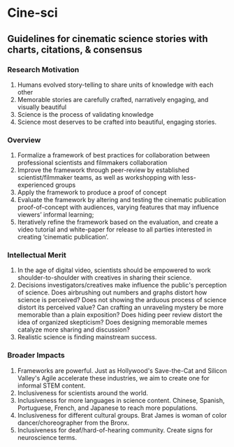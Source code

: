 # Cine-sci
## Guidelines for cinematic science stories with charts, citations, &amp; consensus

### Research Motivation
1. Humans evolved story-telling to share units of knowledge with each other
2. Memorable stories are carefully crafted, narratively engaging, and visually beautiful
3. Science is the process of validating knowledge
4. Science most deserves to be crafted into beautiful, engaging stories.

### Overview
1. Formalize a framework of best practices for collaboration between professional scientists and filmmakers collaboration 
2. Improve the framework through peer-review by established scientist/filmmaker teams, as well as workshopping with less-experienced groups
3. Apply the framework to produce a proof of concept 
4. Evaluate the framework by altering and testing the cinematic publication proof-of-concept with audiences, varying features that may influence viewers’ informal learning; 
5. Iteratively refine the framework based on the evaluation, and create a video tutorial and white-paper for release to all parties interested in creating ‘cinematic publication’.

### Intellectual Merit
1. In the age of digital video, scientists should be empowered to work shoulder-to-shoulder with creatives in sharing their science.
2. Decisions investigators/creatives make influence the public's perception of science. Does airbrushing out numbers and graphs distort how science is perceived? Does not showing the arduous process of science distort its perceived value? Can crafting an unraveling mystery be more memorable than a plain exposition? Does hiding peer review distort the idea of organized skepticism? Does designing memorable memes catalyze more sharing and discussion?
3. Realistic science is finding mainstream success.

### Broader Impacts
1. Frameworks are powerful. Just as Hollywood's Save-the-Cat and Silicon Valley's Agile accelerate these industries, we aim to create one for informal STEM content.
2. Inclusiveness for scientists around the world. 
3. Inclusiveness for more languages in science content. Chinese, Spanish, Portuguese, French, and Japanese to reach more populations.
4. Inclusiveness for different cultural groups. Brat James is woman of color dancer/choreographer from the Bronx.
4. Inclusiveness for deaf/hard-of-hearing community. Create signs for neuroscience terms.
